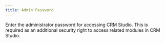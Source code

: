 ```yaml
---
title: Admin Password
---
```



Enter the administrator password for accessing CRM  Studio. This is required as an additional security right to access related  modules in CRM  Studio.
